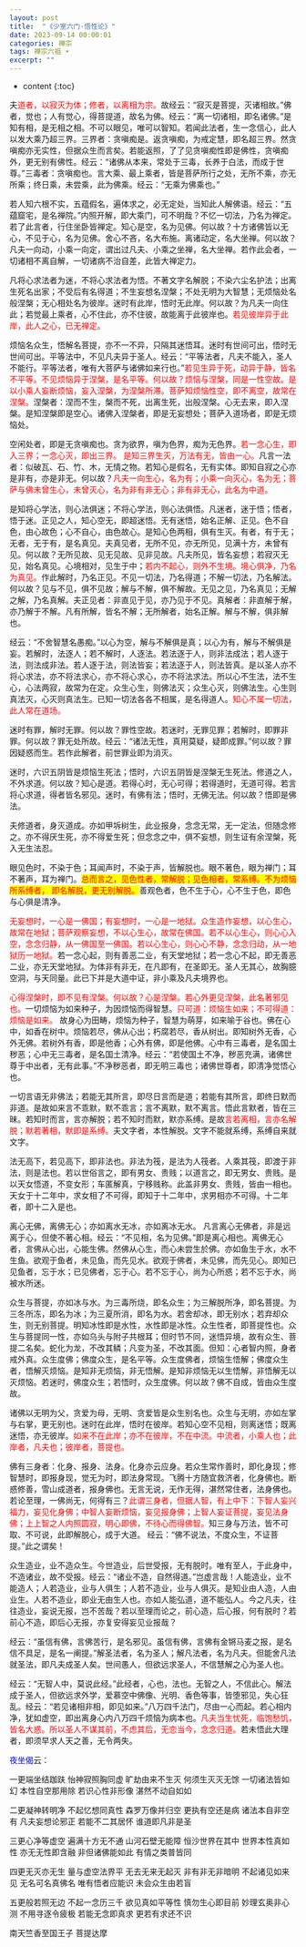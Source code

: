 ```yaml
---
layout: post
title:  "《少室六门·悟性论》"
date: 2023-09-14 00:00:01
categories: 禅宗
tags: 禅宗六祖 ☀️
excerpt: ""
---
```


* content
{:toc}

夫<font style="color:red">道者，以寂灭为体；修者，以离相为宗。</font>故经云：“寂灭是菩提，灭诸相故。”佛者，觉也；人有觉心，得菩提道，故名为佛。经云：“离一切诸相，即名诸佛。”是知有相，是无相之相。不可以眼见，唯可以智知。若闻此法者，生一念信心，此人以发大乘乃超三界。三界者：贪嗔痴是。返贪嗔痴，为戒定慧，即名超三界。然贪嗔痴亦无实性，但据众生而言矣。若能返照，了了见贪嗔痴性即是佛性，贪嗔痴外，更无别有佛性。经云：“诸佛从本来，常处于三毒，长养于白法，而成于世尊。”三毒者：贪嗔痴也。言大乘、最上乘者，皆是菩萨所行之处，无所不乘，亦无所乘；终日乘，未尝乘，此为佛乘。经云：“无乘为佛乘也。”

若人知六根不实，五蕴假名，遍体求之，必无定处，当知此人解佛语。经云：“五蕴窟宅，是名禅院。”内照开解，即大乘门，可不明哉？不忆一切法，乃名为禅定。若了此言者，行住坐卧皆禅定。知心是空，名为见佛。何以故？十方诸佛皆以无心，不见于心，名为见佛。舍心不吝，名大布施。离诸动定，名大坐禅。何以故？凡夫一向动，小乘一向定，谓出过凡夫、小乘之坐禅，名大坐禅。若作此会者，一切诸相不离自解，一切诸病不治自差，此皆大禅定力。

凡将心求法者为迷，不将心求法者为悟。不著文字名解脱；不染六尘名护法；出离生死名出家；不受后有名得道；不生妄想名涅槃；不处无明为大智慧；无烦恼处名般涅槃；无心相处名为彼岸。迷时有此岸，悟时无此岸。何以故？为凡夫一向住此；若觉最上乘者，心不住此，亦不住彼，故能离于此彼岸也。<font style="color:red">若见彼岸异于此岸，此人之心，已无禅定。</font>

烦恼名众生，悟解名菩提，亦不一不异，只隔其迷悟耳。迷时有世间可出，悟时无世间可出。平等法中，不见凡夫异于圣人。经云：“平等法者，凡夫不能入，圣人不能行。平等法者，唯有大菩萨与诸佛如来行也。”<font style="color:red">若见生异于死，动异于静，皆名不平等。不见烦恼异于涅槃，是名平等。何以故？烦恼与涅槃，同是一性空故。是以小乘人妄断烦恼，妄入涅槃，为涅槃所滞。菩萨知烦恼性空，即不离空，故常在涅槃。</font>涅槃者：涅而不生，槃而不死，出离生死，出般涅槃。心无去来，即入涅槃。是知涅槃即是空心。诸佛入涅槃者，即是无妄想处；菩萨入道场者，即是无烦恼处。

空闲处者，即是无贪嗔痴也。贪为欲界，嗔为色界，痴为无色界。<font style="color:red">若一念心生，即入三界；一念心灭，即出三界。 是知三界生灭，万法有无，皆由一心。</font>凡言一法者：似破瓦、石、竹、木，无情之物。若知心是假名，无有实体。即知自寂之心亦是非有，亦是非无。何以故？<font style="color:red">凡夫一向生心，名为有；小乘一向灭心，名为无；菩萨与佛未曾生心，未曾灭心，名为非有非无心；非有非无心，此名为中道。</font>

是知将心学法，则心法俱迷；不将心学法，则心法俱悟。凡迷者，迷于悟；悟者，悟于迷。正见之人，知心空无，即超迷悟。无有迷悟，始名正解、正见。色不自色，由心故色；心不自心，由色故心。是知心色两相，俱有生灭。有者，有于无；无者，无于有，是名真见。夫真见者，无所不见，亦无所见，见满十方，未曾有见。何以故？无所见故、见无见故、见非见故。凡夫所见，皆名妄想；若寂灭无见，始名真见。心境相对，见生于中；<font style="color:red">若内不起心，则外不生境。境心俱净，乃名为真见。</font>作此解时，乃名正见。不见一切法，乃名得道；不解一切法，乃名解法。何以故？见与不见，俱不见故；解与不解，俱不解故。无见之见，乃名真见；无解之解，乃名真解。夫正见者：非直见于见，亦乃见于不见。真解者：非直解于解，亦乃解于不解。凡有所解，皆名不解；无所解者，始名正解。解与不解，俱非解也。

经云：“不舍智慧名愚痴。”以心为空，解与不解俱是真；以心为有，解与不解俱是妄。若解时，法逐人；若不解时，人逐法。若法逐于人，则非法成法；若人逐于法，则法成非法。若人逐于法，则法皆妄；若法逐于人，则法皆真。是以圣人亦不将心求法，亦不将法求心，亦不将心求心，亦不将法求法。所以心不生法，法不生心，心法两寂，故常为在定。众生心生，则佛法灭；众生心灭，则佛法生。心生则真法灭，心灭则真法生。已知一切法各各不相属，是名得道人。<font style="color:red">知心不属一切法，此人常在道场。</font>

迷时有罪，解时无罪。何以故？罪性空故。若迷时，无罪见罪；若解时，即罪非罪。何以故？罪无处所故。经云：“诸法无性，真用莫疑，疑即成罪。”何以故？罪因疑惑而生。若作此解者，前世罪业即为消灭。

迷时，六识五阴皆是烦恼生死法；悟时，六识五阴皆是涅槃无生死法。修道之人，不外求道。何以故？知心是道。若得心时，无心可得；若得道时，无道可得。若言将心求道，得者皆名邪见。迷时，有佛有法；悟时，无佛无法。何以故？悟即是佛法。

夫修道者，身灭道成。亦如甲坼树生，此业报身，念念无常，无一定法，但随念修之。亦不得厌生死，亦不得爱生死；但念念之中，俱不妄想，则生证有余涅槃，死入无生法忍。

眼见色时，不染于色；耳闻声时，不染于声，皆解脱也。眼不著色，眼为禅门；耳不著声，耳为禅门。<font style="color:red;background-color:yellow;">总而言之，见色性者，常解脱；见色相者，常系缚。不为烦恼所系缚者， 即名解脱，更无别解脱。</font>善观色者，色不生于心，心不生于色，即色与心俱是清净。

<font style="color:red">无妄想时，一心是一佛国；有妄想时，一心是一地狱。众生造作妄想，以心生心，故常在地狱；菩萨观察妄想，不以心生心，故常在佛国。若不以心生心，则心心入空，念念归静，从一佛国至一佛国。若以心生心，则心心不静，念念归动，从一地狱历一地狱。</font>若一念心起，则有善恶二业，有天堂地狱；若一念心不起，即无善恶二业，亦无天堂地狱。为体非有非无，在凡即有，在圣即无。圣人无其心，故胸臆空洞，与天同量。此已下并是大道中证，非小乘及凡夫境界也。

<font style="color:red">心得涅槃时，即不见有涅槃。何以故？心是涅槃。若心外更见涅槃，此名著邪见也。</font>一切烦恼为如来种子，为因烦恼而得智慧。<font style="color:red">只可道：烦恼生如来；不可得道：烦恼是如来。</font> 故身心为田畴，烦恼为种子，智慧为萌芽，如来喻于谷也。佛在心中，如香在树中。烦恼若尽，佛从心出；朽腐若尽，香从树出。即知树外无香，心外无佛。若树外有香，即是他香；心外有佛，即是他佛。心中有三毒者，是名国土秽恶；心中无三毒者，是名国土清净。经云：“若使国土不净，秽恶充满，诸佛世尊于中出者，无有此事。”不净秽恶者，即无明三毒也；诸佛世尊者，即清净觉悟心也。

一切言语无非佛法；若能无其所言，即尽日言而是道；若能有其所言，即终日默而非道。是故如来言不乖默，默不乖言；言不离默，默不离言。悟此言默者，皆在三昧。若知时而言，言亦解脱；若不知时而默，默亦系缚。是故<font style="color:red">言若离相，言亦名解脱；默若著相，默即是系缚。</font>夫文字者，本性解脱。文字不能就系缚，系缚自来就文字。

法无高下，若见高下，即非法也。非法为筏，是法为人筏者。人乘其筏，即渡于非法，则是法也。若以世俗言之，即有男女、贵贱；以道言之，即无男女、贵贱。是以天女悟道，不变女形；车匿解真，宁移贱称。此盖非男女、贵贱，皆由一相也。天女于十二年中，求女相了不可得，即知于十二年中，求男相亦不可得。十二年者，即十二入是也。

离心无佛，离佛无心；亦如离水无冰，亦如离冰无水。 凡言离心无佛者，非是远离于心，但使不著心相。经云：“不见相，名为见佛。”即是离心相也。离佛无心者，言佛从心出，心能生佛。然佛从心生，而心未尝生於佛。亦如鱼生于水，水不生鱼。欲观于鱼者，未见鱼，而先见水。欲观于佛者，未见佛，而先见心。即知已见鱼者，忘于水；已见佛者，忘于心。若不忘于心，尚为心所惑；若不忘于水，尚被水所迷。

众生与菩提，亦如冰与水。为三毒所烧，即名众生；为三解脱所净，即名菩提。为三冬所冻，即名为冰；为三夏所消，即名为水。若舍却冰，即无别水；若弃却众生，则无别菩提。明知冰性即是水性，水性即是冰性。众生性者，即菩提性也。众生与菩提同一性，亦如乌头与附子共根耳；但时节不同，迷悟异境，故有众生、菩提二名矣。蛇化为龙，不改其鳞；凡变为圣，不改其面。但知：心者智内照，身者戒外真。众生度佛；佛度众生，是名平等。众生度佛者，烦恼生悟解；佛度众生者，悟解灭烦恼。是知非无烦恼，非无悟解。是知非烦恼无以生悟解，非悟解无以灭烦恼。若迷时，佛度众生；若悟时，众生度佛。何以故？佛不自成，皆由众生度故。

诸佛以无明为父，贪爱为母，无明、贪爱皆是众生别名也。众生与无明，亦如左掌与右掌，更无别也。迷时在此岸，悟时在彼岸。若知心空不见相，则离迷悟；既离迷悟，亦无彼岸。<font style="color:red">如来不在此岸；亦不在彼岸，不在中流。中流者，小乘人也；此岸者，凡夫也；彼岸者，菩提也。</font>

佛有三身者：化身、报身、法身。化身亦云应身。若众生常作善时，即化身现；修智慧时，即报身现，觉无为时，即法身常现。飞腾十方随宜救济者，化身佛也。断惑修善，雪山成道者，报身佛也。无言无说，无作无得，湛然常住者，法身佛也。若论至理，一佛尚无，何得有三？<font style="color:red">此谓三身者，但据人智，有上中下：下智人妄兴福力，妄见化身佛；中智人妄断烦恼，妄见报身佛；上智人妄证菩提，妄见法身佛；上上智之人内照圆寂，明心即佛，不待心而得佛智。</font>知三身与万法，皆不可取、不可说，此即解脱心，成于大道。 经云：“佛不说法，不度众生，不证菩提。”此之谓矣！

众生造业，业不造众生。今世造业，后世受报，无有脱时。唯有至人，于此身中，不造诸业，故不受报。经云：“诸业不造，自然得道。”岂虚言哉！人能造业，业不能造人；人若造业，业与人俱生；人若不造业，业与人俱灭。是知业由人造，人由业生。人若不造业，即业无由生人也。亦如人能弘道，道不能弘人。今之凡夫，往往造业，妄说无报，岂不苦哉？若以至理而论之，前心造，后心报，何有脱时？若前心不造，即后心无报，亦复安得妄见业报哉？

经云：“虽信有佛，言佛苦行，是名邪见。虽信有佛，言佛有金锵马麦之报，是名信不具足，是名一阐提。”解圣法者，名为圣人；解凡法者，名为凡夫。但能舍凡法就圣法，即凡夫成圣人矣。世间愚人，但欲远求圣人，不信慧解之心为圣人也。

经云：“无智人中，莫说此经。”此经者，心也，法也。无智之人，不信此心。解法成于圣人，但欲远求外学，爱慕空中佛像、光明、香色等事，皆堕邪见，失心狂乱。经云：“若见诸相非相，即见如来。”八万四千法门，尽由一心而起。若心相内净，犹如虚空，即出离身心内八万四千烦恼为病本也。<font style="color:red">凡夫当生忧死，临饱愁饥，皆名大惑。所以圣人不谋其前，不虑其后，无恋当今，念念归道。</font>若未悟此大理者，即须早求人天之善，无令两失。

<font style="color:blue">夜坐偈</font>云：

一更端坐结跏趺 怡神寂照胸同虚
旷劫由来不生灭 何须生灭灭无馀
一切诸法皆如幻 本性自空那用除
若识心性非形像 湛然不动自如如

二更凝神转明净 不起忆想同真性
森罗万像并归空 更执有空还是病
诸法本自非空有 凡夫妄想论邪正
若能不二其居怀 谁道即凡非是圣

三更心净等虚空 遍满十方无不通
山河石壁无能障 恒沙世界在其中
世界本性真如性 亦无无性即含融
非但诸佛能如此 有情之类普皆同

四更无灭亦无生 量与虚空法界平
无去无来无起灭 非有非无非暗明
不起诸见如来见 无名可名真佛名
唯有悟者应能识 未会众生由若盲

五更般若照无边 不起一念历三千
欲见真如平等性 慎勿生心即目前
妙理玄奥非心测 不用寻逐令疲极
若能无念即真求 更若有求还不识

南天竺香至国王子 菩提达摩

